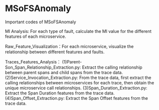 # MSoFSAnomaly
Important codes of MSoFSAnomaly

MI Analysis: For each type of fault, calculate the MI value for the different features of each microservice.

Raw_Feature_Visualization：For each microservice, visualize the relationship between different features and faults.

Traces_Features_Analysis：
        (1)Parent-Son_Span_Relationship_Extraction.py: Extract the calling relationship between parent spans and child spans from the trace data.
        (2)Service_Invocation_Extraction.py: From the trace data, first extract the calling relationships between microservices for each trace, then obtain the unique microservice call relationships.
        (3)Span_Duration_Extraction.py: Extract the Span Duration features from the trace data.
        (4)Span_Offset_Extraction.py: Extract the Span Offset features from the trace data.
